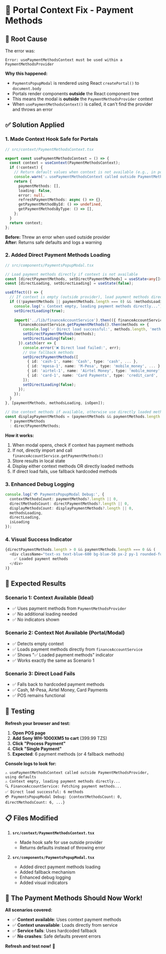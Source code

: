 # 🎯 Portal Context Fix - Payment Methods

## 🚨 Root Cause
The error was:
```
Error: usePaymentMethodsContext must be used within a PaymentMethodsProvider
```

**Why this happened:**
- `PaymentsPopupModal` is rendered using React `createPortal()` to `document.body`
- Portals render components **outside** the React component tree
- This means the modal is **outside** the `PaymentMethodsProvider` context
- When `usePaymentMethodsContext()` is called, it can't find the provider and throws an error

## ✅ Solution Applied

### 1. **Made Context Hook Safe for Portals**
```typescript
// src/context/PaymentMethodsContext.tsx

export const usePaymentMethodsContext = () => {
  const context = useContext(PaymentMethodsContext);
  if (!context) {
    // Return default values when context is not available (e.g., in portals)
    console.warn('⚠️ usePaymentMethodsContext called outside PaymentMethodsProvider, using defaults');
    return {
      paymentMethods: [],
      loading: false,
      error: null,
      refreshPaymentMethods: async () => {},
      getPaymentMethodById: () => undefined,
      getPaymentMethodsByType: () => [],
    };
  }
  return context;
};
```

**Before:** Threw an error when used outside provider  
**After:** Returns safe defaults and logs a warning

### 2. **Added Direct Payment Methods Loading**
```typescript
// src/components/PaymentsPopupModal.tsx

// Load payment methods directly if context is not available
const [directPaymentMethods, setDirectPaymentMethods] = useState<any[]>([]);
const [directLoading, setDirectLoading] = useState(false);

useEffect(() => {
  // If context is empty (outside provider), load payment methods directly
  if ((!paymentMethods || paymentMethods.length === 0) && !methodsLoading) {
    console.log('⚠️ Context empty, loading payment methods directly...');
    setDirectLoading(true);
    
    import('../lib/financeAccountService').then(({ financeAccountService }) => {
      financeAccountService.getPaymentMethods().then(methods => {
        console.log('✅ Direct load successful:', methods.length, 'methods');
        setDirectPaymentMethods(methods);
        setDirectLoading(false);
      }).catch(err => {
        console.error('❌ Direct load failed:', err);
        // Use fallback methods
        setDirectPaymentMethods([
          { id: 'cash-1', name: 'Cash', type: 'cash', ... },
          { id: 'mpesa-1', name: 'M-Pesa', type: 'mobile_money', ... },
          { id: 'airtel-1', name: 'Airtel Money', type: 'mobile_money', ... },
          { id: 'card-1', name: 'Card Payments', type: 'credit_card', ... },
        ]);
        setDirectLoading(false);
      });
    });
  }
}, [paymentMethods, methodsLoading, isOpen]);

// Use context methods if available, otherwise use directly loaded methods
const displayPaymentMethods = (paymentMethods && paymentMethods.length > 0) 
  ? paymentMethods 
  : directPaymentMethods;
```

**How it works:**
1. When modal opens, check if context has payment methods
2. If not, directly import and call `financeAccountService.getPaymentMethods()`
3. Store results in local state
4. Display either context methods OR directly loaded methods
5. If direct load fails, use fallback hardcoded methods

### 3. **Enhanced Debug Logging**
```typescript
console.log('💳 PaymentsPopupModal Debug:', {
  contextMethodsCount: paymentMethods?.length || 0,
  directMethodsCount: directPaymentMethods?.length || 0,
  displayMethodsCount: displayPaymentMethods?.length || 0,
  methodsLoading,
  directLoading,
  isLoading
});
```

### 4. **Visual Success Indicator**
```typescript
{directPaymentMethods.length > 0 && paymentMethods.length === 0 && (
  <div className="text-xs text-blue-600 bg-blue-50 px-2 py-1 rounded-full inline-block">
    ✅ Loaded payment methods
  </div>
)}
```

## 🎯 Expected Results

### **Scenario 1: Context Available (Ideal)**
- ✅ Uses payment methods from `PaymentMethodsProvider`
- ✅ No additional loading needed
- ✅ No indicators shown

### **Scenario 2: Context Not Available (Portal/Modal)**
- ✅ Detects empty context
- ✅ Loads payment methods directly from `financeAccountService`
- ✅ Shows "✅ Loaded payment methods" indicator
- ✅ Works exactly the same as Scenario 1

### **Scenario 3: Direct Load Fails**
- ✅ Falls back to hardcoded payment methods
- ✅ Cash, M-Pesa, Airtel Money, Card Payments
- ✅ POS remains functional

## 🧪 Testing

**Refresh your browser and test:**

1. **Open POS page**
2. **Add Sony WH-1000XM5 to cart** (399.99 TZS)
3. **Click "Process Payment"**
4. **Click "Single Payment"**
5. **Expected**: 6 payment methods (or 4 fallback methods)

**Console logs to look for:**
```
⚠️ usePaymentMethodsContext called outside PaymentMethodsProvider, using defaults
⚠️ Context empty, loading payment methods directly...
🔍 FinanceAccountService: Fetching payment methods...
✅ Direct load successful: 6 methods
💳 PaymentsPopupModal Debug: {contextMethodsCount: 0, directMethodsCount: 6, ...}
```

## 📋 Files Modified

1. **`src/context/PaymentMethodsContext.tsx`**
   - Made hook safe for use outside provider
   - Returns defaults instead of throwing error

2. **`src/components/PaymentsPopupModal.tsx`**
   - Added direct payment methods loading
   - Added fallback mechanism
   - Enhanced debug logging
   - Added visual indicators

## 🎉 **The Payment Methods Should Now Work!**

**All scenarios covered:**
- ✅ **Context available**: Uses context payment methods
- ✅ **Context unavailable**: Loads directly from service
- ✅ **Service fails**: Uses hardcoded fallback
- ✅ **No crashes**: Safe defaults prevent errors

**Refresh and test now!** 🚀
